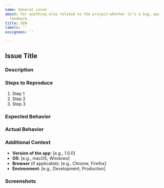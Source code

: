 ```yaml
---
name: General issue
about: For anything else related to the project—whether it’s a bug, question, or general
  feedback.
title: GEN
labels: ''
assignees: ''

---
```


## Issue Title

### Description
<!-- Provide a brief summary of the issue you're encountering. -->

### Steps to Reproduce
<!-- Include the steps needed to reproduce the issue. If possible, provide code snippets or commands that will help others replicate the problem. -->

1. Step 1
2. Step 2
3. Step 3

### Expected Behavior
<!-- What did you expect to happen? -->

### Actual Behavior
<!-- What actually happened? -->

### Additional Context
<!-- Provide any additional information that might be helpful in resolving the issue. -->

- **Version of the app**: [e.g., 1.0.0]
- **OS**: [e.g., macOS, Windows]
- **Browser** (if applicable): [e.g., Chrome, Firefox]
- **Environment**: [e.g., Development, Production]

### Screenshots
<!-- If applicable, add screenshots to help explain your problem. -->
